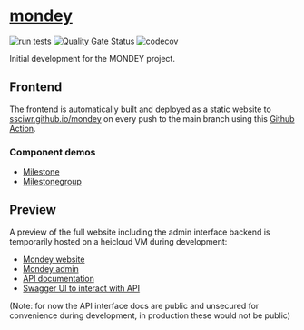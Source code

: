 # [mondey](https://ssciwr.github.io/mondey)
[![run tests](https://github.com/ssciwr/mondey/actions/workflows/ci.yml/badge.svg)](https://github.com/ssciwr/mondey/actions/workflows/ci.yml)
[![Quality Gate Status](https://sonarcloud.io/api/project_badges/measure?project=ssciwr_mondey&metric=alert_status)](https://sonarcloud.io/summary/new_code?id=ssciwr_mondey)
[![codecov](https://codecov.io/gh/ssciwr/mondey/graph/badge.svg?token=1YBO3KUDAR)](https://codecov.io/gh/ssciwr/mondey)

Initial development for the MONDEY project.

## Frontend

The frontend is automatically built and deployed as a static website to
[ssciwr.github.io/mondey](https://ssciwr.github.io/mondey)
on every push to the main branch using this [Github Action](.github/workflows/deploy.yml).

### Component demos

- [Milestone](https://ssciwr.github.io/mondey/milestone)
- [Milestonegroup](https://ssciwr.github.io/mondey/milestonegroup)

## Preview

A preview of the full website including the admin interface backend is temporarily hosted on a heicloud VM during development:

- [Mondey website](https://mondey.lkeegan.dev/)
- [Mondey admin](https://mondey.lkeegan.dev/admin)
- [API documentation](https://mondey.lkeegan.dev/api/redoc)
- [Swagger UI to interact with API](https://mondey.lkeegan.dev/api/docs)

(Note: for now the API interface docs are public and unsecured for convenience during development, in production these would not be public)
